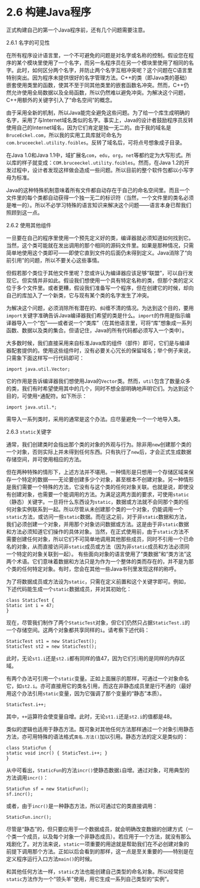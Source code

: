 # 2.6 构建Java程序


正式构建自己的第一个Java程序前，还有几个问题需要注意。

2.6.1 名字的可见性

在所有程序设计语言里，一个不可避免的问题是对名字或名称的控制。假设您在程序的某个模块里使用了一个名字，而另一名程序员在另一个模块里使用了相同的名字。此时，如何区分两个名字，并防止两个名字互相冲突呢？这个问题在C语言里特别突出。因为程序未提供很好的名字管理方法。C++的类（即Java类的基础）嵌套使用类里的函数，使其不至于同其他类里的嵌套函数名冲突。然而，C++仍然允许使用全局数据以及全局函数，所以仍然难以避免冲突。为解决这个问题，C++用额外的关键字引入了“命名空间”的概念。

由于采用全新的机制，所以Java能完全避免这些问题。为了给一个库生成明确的名字，采用了与Internet域名类似的名字。事实上，Java的设计者鼓励程序员反转使用自己的Internet域名，因为它们肯定是独一无二的。由于我的域名是`BruceEckel.com`，所以我的实用工具库就可命名为`com.bruceeckel.utility.foibles`。反转了域名后，可将点号想象成子目录。

在Java 1.0和Java 1.1中，域扩展名`com`，`edu`，`org`，`net`等都约定为大写形式。所以库的样子就变成：`COM.bruceeckel.utility.foibles`。然而，在Java 1.2的开发过程中，设计者发现这样做会造成一些问题。所以目前的整个软件包都以小写字母为标准。

Java的这种特殊机制意味着所有文件都自动存在于自己的命名空间里。而且一个文件里的每个类都自动获得一个独一无二的标识符（当然，一个文件里的类名必须是唯一的）。所以不必学习特殊的语言知识来解决这个问题——语言本身已帮我们照顾到这一点。

2.6.2 使用其他组件

一旦要在自己的程序里使用一个预先定义好的类，编译器就必须知道如何找到它。当然，这个类可能就在发出调用的那个相同的源码文件里。如果是那种情况，只需简单地使用这个类即可——即使它直到文件的后面仍未得到定义。Java消除了“向前引用”的问题，所以不要关心这些事情。

但假若那个类位于其他文件里呢？您或许认为编译器应该足够“联盟”，可以自行发现它。但实情并非如此。假设我们想使用一个具有特定名称的类，但那个类的定义位于多个文件里。或者更糟，假设我们准备写一个程序，但在创建它的时候，却向自己的库加入了一个新类，它与现有某个类的名字发生了冲突。

为解决这个问题，必须消除所有潜在的、纠缠不清的情况。为达到这个目的，要用`import`关键字准确告诉Java编译器我们希望的类是什么。`import`的作用是指示编译器导入一个“包”——或者说一个“类库”（在其他语言里，可将“库”想象成一系列函数、数据以及类的集合。但请记住，Java的所有代码都必须写入一个类中）。

大多数时候，我们直接采用来自标准Java库的组件（部件）即可，它们是与编译器配套提供的。使用这些组件时，没有必要关心冗长的保留域名；举个例子来说，只需象下面这样写一行代码即可：

```
import java.util.Vector;
```

它的作用是告诉编译器我们想使用Java的`Vector`类。然而，`util`包含了数量众多的类，我们有时希望使用其中的几个，同时不想全部明确地声明它们。为达到这个目的，可使用`*`通配符。如下所示：

```
import java.util.*;
```

需导入一系列类时，采用的通常是这个办法。应尽量避免一个一个地导入类。

2.6.3 `static`关键字

通常，我们创建类时会指出那个类的对象的外观与行为。除非用`new`创建那个类的一个对象，否则实际上并未得到任何东西。只有执行了`new`后，才会正式生成数据存储空间，并可使用相应的方法。

但在两种特殊的情形下，上述方法并不堪用。一种情形是只想用一个存储区域来保存一个特定的数据——无论要创建多少个对象，甚至根本不创建对象。另一种情形是我们需要一个特殊的方法，它没有与这个类的任何对象关联。也就是说，即使没有创建对象，也需要一个能调用的方法。为满足这两方面的要求，可使用`static`（静态）关键字。一旦将什么东西设为`static`，数据或方法就不会同那个类的任何对象实例联系到一起。所以尽管从未创建那个类的一个对象，仍能调用一个`static`方法，或访问一些`static`数据。而在这之前，对于非`static`数据和方法，我们必须创建一个对象，并用那个对象访问数据或方法。这是由于非`static`数据和方法必须知道它们操作的具体对象。当然，在正式使用前，由于`static`方法不需要创建任何对象，所以它们不可简单地调用其他那些成员，同时不引用一个已命名的对象，从而直接访问非`static`成员或方法（因为非`static`成员和方法必须同一个特定的对象关联到一起）。
有些面向对象的语言使用了“类数据”和“类方法”这两个术语。它们意味着数据和方法只是为作为一个整体的类而存在的，并不是为那个类的任何特定对象。有时，您会在其他一些Java书刊里发现这样的称呼。

为了将数据成员或方法设为`static`，只需在定义前置和这个关键字即可。例如，下述代码能生成一个`static`数据成员，并对其初始化：

```
class StaticTest {
Static int i = 47;
}
```

现在，尽管我们制作了两个`StaticTest`对象，但它们仍然只占据`StaticTest.i`的一个存储空间。这两个对象都共享同样的`i`。请考察下述代码：

```
StaticTest st1 = new StaticTest();
StaticTest st2 = new StaticTest();
```

此时，无论`st1.i`还是`st2.i`都有同样的值47，因为它们引用的是同样的内存区域。

有两个办法可引用一个`static`变量。正如上面展示的那样，可通过一个对象命名它，如`st2.i`。亦可直接用它的类名引用，而这在非静态成员里是行不通的（最好用这个办法引用`static`变量，因为它强调了那个变量的“静态”本质）。

```
StaticTest.i++;
```

其中，`++`运算符会使变量自增。此时，无论`st1.i`还是`st2.i`的值都是48。

类似的逻辑也适用于静态方法。既可象对其他任何方法那样通过一个对象引用静态方法，亦可用特殊的语法格式`类名.方法()`加以引用。静态方法的定义是类似的：

```
class StaticFun {
static void incr() { StaticTest.i++; }
}
```

从中可看出，`StaticFun`的方法`incr()`使静态数据`i`自增。通过对象，可用典型的方法调用`incr()`：

```
StaticFun sf = new StaticFun();
sf.incr();
```

或者，由于`incr()`是一种静态方法，所以可通过它的类直接调用：

```
StaticFun.incr();
```

尽管是“静态”的，但只要应用于一个数据成员，就会明确改变数据的创建方式（一个类一个成员，以及每个对象一个非静态成员）。若应用于一个方法，就没有那么戏剧化了。对方法来说，`static`一项重要的用途就是帮助我们在不必创建对象的前提下调用那个方法。正如以后会看到的那样，这一点是至关重要的——特别是在定义程序运行入口方法`main()`的时候。

和其他任何方法一样，`static`方法也能创建自己类型的命名对象。所以经常把`static`方法作为一个“领头羊”使用，用它生成一系列自己类型的“实例”。
